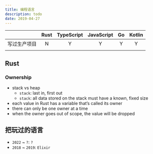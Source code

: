 ```yaml
---
title: 编程语言
description: todo
date: 2019-04-27
---
```


|              | Rust | TypeScript | JavaScript | Go | Kotlin |
|:------------:|:----:|:----------:|:----------:|:--:|:------:|
|  写过生产项目  |   N  |     Y      |      Y     |  Y |    Y   |
|              |      |            |            |    |        |

## Rust

### Ownership

* stack vs heap
  - `stack`: last in, first out
  - `stack`: all data stored on the stack must have a known, fixed size
* each value in Rust has a variable that’s called its owner
* there can only be one owner at a time
* when the owner goes out of scope, the value will be dropped

## 把玩过的语言

* `2022` ~ `?`: `?`
* `2018` ~ `2019`: `Elixir`
